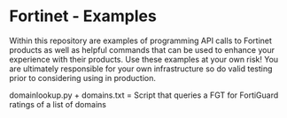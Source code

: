 # Fortinet - Examples
Within this repository are examples of programming API calls to Fortinet products as well as helpful commands that can be used to enhance your experience with their products.
Use these examples at your own risk! You are ultimately responsible for your own infrastructure so do valid testing prior to considering using in production.

domainlookup.py + domains.txt = Script that queries a FGT for FortiGuard ratings of a list of domains
